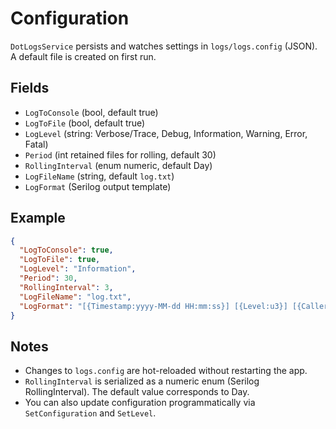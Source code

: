 # Configuration

`DotLogsService` persists and watches settings in `logs/logs.config` (JSON). A default file is created on first run.

## Fields

- `LogToConsole` (bool, default true)
- `LogToFile` (bool, default true)
- `LogLevel` (string: Verbose/Trace, Debug, Information, Warning, Error, Fatal)
- `Period` (int retained files for rolling, default 30)
- `RollingInterval` (enum numeric, default Day)
- `LogFileName` (string, default `log.txt`)
- `LogFormat` (Serilog output template)

## Example

```json
{
  "LogToConsole": true,
  "LogToFile": true,
  "LogLevel": "Information",
  "Period": 30,
  "RollingInterval": 3,
  "LogFileName": "log.txt",
  "LogFormat": "[{Timestamp:yyyy-MM-dd HH:mm:ss}] [{Level:u3}] [{Caller}] [{file}:{line}] {Message:lj}\\n"
}
```

## Notes

- Changes to `logs.config` are hot-reloaded without restarting the app.
- `RollingInterval` is serialized as a numeric enum (Serilog RollingInterval). The default value corresponds to Day.
- You can also update configuration programmatically via `SetConfiguration` and `SetLevel`.
